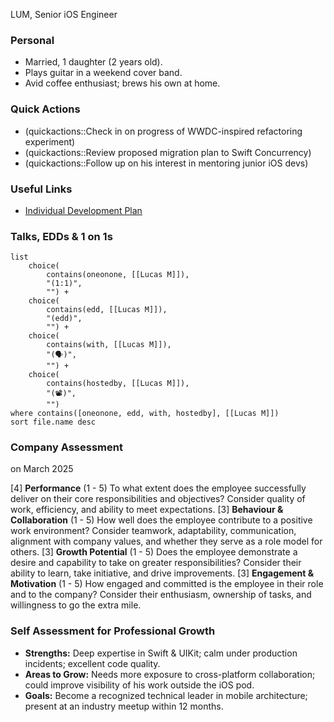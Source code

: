 LUM, Senior iOS Engineer  
### Personal
- Married, 1 daughter (2 years old).
- Plays guitar in a weekend cover band.
- Avid coffee enthusiast; brews his own at home.
### Quick Actions
- (quickactions::Check in on progress of WWDC-inspired refactoring experiment)
- (quickactions::Review proposed migration plan to Swift Concurrency)
- (quickactions::Follow up on his interest in mentoring junior iOS devs)
### Useful Links
- [Individual Development Plan](#)
### Talks, EDDs & 1 on 1s
```dataview
list 
	choice(
		contains(oneonone, [[Lucas M]]),
		"(1:1)",
		"") +
	choice(
		contains(edd, [[Lucas M]]),
		"(edd)",
		"") +
	choice(
		contains(with, [[Lucas M]]),
		"(🗣️)",
		"") +
	choice(
		contains(hostedby, [[Lucas M]]),
		"(📽️)",
		"")
where contains([oneonone, edd, with, hostedby], [[Lucas M]])
sort file.name desc
```
### Company Assessment
on March 2025

[4] **Performance** (1 - 5)
	To what extent does the employee successfully deliver on their core responsibilities and objectives? Consider quality of work, efficiency, and ability to meet expectations.
[3] **Behaviour & Collaboration** (1 - 5)
	How well does the employee contribute to a positive work environment? Consider teamwork, adaptability, communication, alignment with company values, and whether they serve as a role model for others.
[3] **Growth Potential** (1 - 5)
	Does the employee demonstrate a desire and capability to take on greater responsibilities? Consider their ability to learn, take initiative, and drive improvements.
[3] **Engagement & Motivation** (1 - 5)
	How engaged and committed is the employee in their role and to the company? Consider their enthusiasm, ownership of tasks, and willingness to go the extra mile.
### Self Assessment for Professional Growth
- **Strengths:** Deep expertise in Swift & UIKit; calm under production incidents; excellent code quality.
- **Areas to Grow:** Needs more exposure to cross-platform collaboration; could improve visibility of his work outside the iOS pod.
- **Goals:** Become a recognized technical leader in mobile architecture; present at an industry meetup within 12 months.